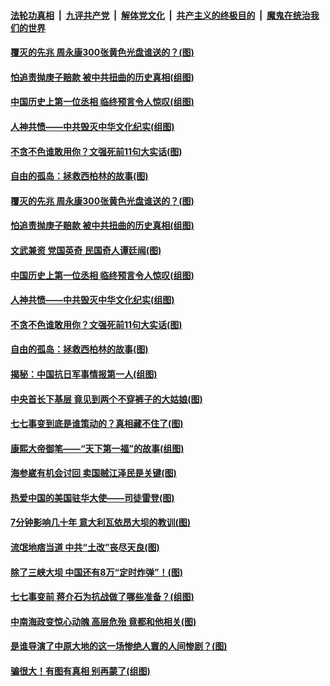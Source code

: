 

####  [法轮功真相](../../../../basic/blob/master/README.md?t=07091002) &nbsp;|&nbsp; [九评共产党](../../../../9ping.md/blob/master/README.md?t=07091002) &nbsp;|&nbsp; [解体党文化](../../../../jtdwh.md/blob/master/README.md?t=07091002)  &nbsp;|&nbsp; [共产主义的终极目的](../../../../gczydzjmd.md/blob/master/README.md?t=07091002) &nbsp;|&nbsp; [魔鬼在统治我们的世界](../../../../mgztzwmdsj.md/blob/master/README.md?t=07091002) 

#### [覆灭的先兆 周永康300张黄色光盘谁送的？(图)](../pages/p6/938537.md?t=07091002) 

#### [怕追责抛庚子赔款 被中共扭曲的历史真相(组图)](../pages/p6/938779.md?t=07091002) 

#### [中国历史上第一位丞相 临终预言令人惊叹(组图)](../pages/p6/938665.md?t=07091002) 

#### [人神共愤——中共毁灭中华文化纪实(组图)](../pages/p6/938791.md?t=07091002) 

#### [不贪不色谁敢用你？文强死前11句大实话(图)](../pages/p6/938533.md?t=07091002) 

#### [自由的孤岛：拯救西柏林的故事(图)](../pages/p6/938683.md?t=07091002) 

#### [覆灭的先兆 周永康300张黄色光盘谁送的？(图)](../pages/p6/938537.md?t=07091002) 

#### [怕追责抛庚子赔款 被中共扭曲的历史真相(组图)](../pages/p6/938779.md?t=07091002) 

#### [文武兼资 党国英奇 民国奇人谭廷闿(图)](../pages/p6/938512.md?t=07091002) 

#### [中国历史上第一位丞相 临终预言令人惊叹(组图)](../pages/p6/938665.md?t=07091002) 

#### [人神共愤——中共毁灭中华文化纪实(组图)](../pages/p6/938791.md?t=07091002) 

#### [不贪不色谁敢用你？文强死前11句大实话(图)](../pages/p6/938533.md?t=07091002) 

#### [自由的孤岛：拯救西柏林的故事(图)](../pages/p6/938683.md?t=07091002) 

#### [揭秘：中国抗日军事情报第一人(组图)](../pages/p6/938662.md?t=07091002) 

#### [中央首长下基层 竟见到两个不穿裤子的大姑娘(图)](../pages/p6/937961.md?t=07091002) 

#### [七七事变到底是谁策动的？真相藏不住了(图)](../pages/p6/918522.md?t=07091002) 

#### [康熙大帝御笔——“天下第一福”的故事(组图)](../pages/p6/938350.md?t=07091002) 

#### [海参崴有机会讨回 卖国贼江泽民是关键(图)](../pages/p6/938782.md?t=07091002) 

#### [热爱中国的美国驻华大使——司徒雷登(图)](../pages/p6/934961.md?t=07091002) 

#### [7分钟影响几十年 意大利瓦依昂大坝的教训(图)](../pages/p6/937542.md?t=07091002) 

#### [流氓地痞当道 中共“土改”丧尽天良(图)](../pages/p6/937896.md?t=07091002) 

#### [除了三峡大坝 中国还有8万“定时炸弹”！(图)](../pages/p6/937540.md?t=07091002) 

#### [七七事变前 蒋介石为抗战做了哪些准备？(组图)](../pages/p6/938219.md?t=07091002) 

#### [中南海政变惊心动魄 高层危殆 竟都和他相关(图)](../pages/p6/937814.md?t=07091002) 

#### [是谁导演了中原大地的这一场惨绝人寰的人间惨剧？(图)](../pages/p6/938390.md?t=07091002) 

#### [骗很大！有图有真相 别再蒙了(组图)](../pages/p6/938072.md?t=07091002) 

